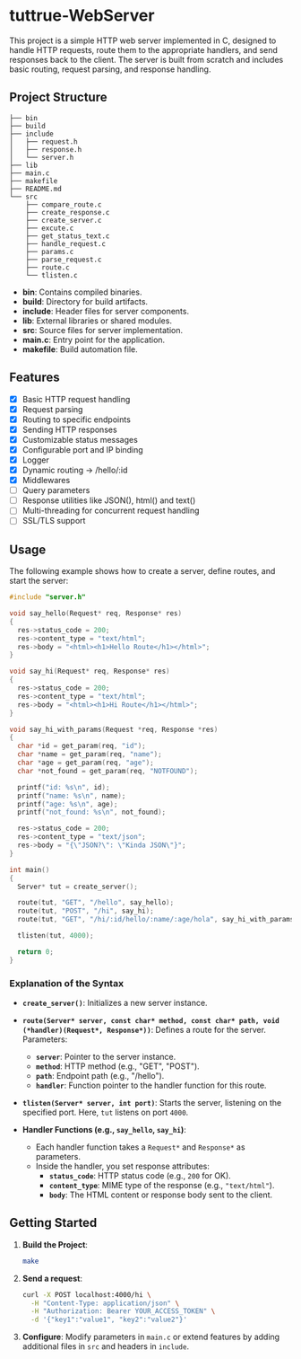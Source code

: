 # tuttrue-WebServer

This project is a simple HTTP web server implemented in C, designed to handle HTTP requests, route them to the appropriate handlers, and send responses back to the client. The server is built from scratch and includes basic routing, request parsing, and response handling.

## Project Structure

```plaintext
├── bin
├── build
├── include
│   ├── request.h
│   ├── response.h
│   └── server.h
├── lib
├── main.c
├── makefile
├── README.md
└── src
    ├── compare_route.c
    ├── create_response.c
    ├── create_server.c
    ├── excute.c
    ├── get_status_text.c
    ├── handle_request.c
    ├── params.c
    ├── parse_request.c
    ├── route.c
    └── tlisten.c
```

- **bin**: Contains compiled binaries.
- **build**: Directory for build artifacts.
- **include**: Header files for server components.
- **lib**: External libraries or shared modules.
- **src**: Source files for server implementation.
- **main.c**: Entry point for the application.
- **makefile**: Build automation file.

## Features

- [x] Basic HTTP request handling
- [x] Request parsing
- [x] Routing to specific endpoints
- [x] Sending HTTP responses
- [x] Customizable status messages
- [x] Configurable port and IP binding
- [x] Logger
- [x] Dynamic routing -> /hello/:id
- [x] Middlewares
- [ ] Query parameters
- [ ] Response utilities like JSON(), html() and text()
- [ ] Multi-threading for concurrent request handling
- [ ] SSL/TLS support

## Usage

The following example shows how to create a server, define routes, and start the server:

```c
#include "server.h"

void say_hello(Request* req, Response* res)
{
  res->status_code = 200;
  res->content_type = "text/html";
  res->body = "<html><h1>Hello Route</h1></html>";
}

void say_hi(Request* req, Response* res)
{
  res->status_code = 200;
  res->content_type = "text/html";
  res->body = "<html><h1>Hi Route</h1></html>";
}

void say_hi_with_params(Request *req, Response *res)
{
  char *id = get_param(req, "id");
  char *name = get_param(req, "name");
  char *age = get_param(req, "age");
  char *not_found = get_param(req, "NOTFOUND");

  printf("id: %s\n", id);
  printf("name: %s\n", name);
  printf("age: %s\n", age);
  printf("not_found: %s\n", not_found);

  res->status_code = 200;
  res->content_type = "text/json";
  res->body = "{\"JSON?\": \"Kinda JSON\"}";
}

int main()
{
  Server* tut = create_server();

  route(tut, "GET", "/hello", say_hello);
  route(tut, "POST", "/hi", say_hi);
  route(tut, "GET", "/hi/:id/hello/:name/:age/hola", say_hi_with_params);

  tlisten(tut, 4000);

  return 0;
}
```

### Explanation of the Syntax

- **`create_server()`**: Initializes a new server instance.
- **`route(Server* server, const char* method, const char* path, void (*handler)(Request*, Response*))`**: Defines a route for the server. Parameters:

  - **`server`**: Pointer to the server instance.
  - **`method`**: HTTP method (e.g., "GET", "POST").
  - **`path`**: Endpoint path (e.g., "/hello").
  - **`handler`**: Function pointer to the handler function for this route.

- **`tlisten(Server* server, int port)`**: Starts the server, listening on the specified port. Here, `tut` listens on port `4000`.

- **Handler Functions (e.g., `say_hello`, `say_hi`)**:
  - Each handler function takes a `Request*` and `Response*` as parameters.
  - Inside the handler, you set response attributes:
    - **`status_code`**: HTTP status code (e.g., `200` for OK).
    - **`content_type`**: MIME type of the response (e.g., `"text/html"`).
    - **`body`**: The HTML content or response body sent to the client.

## Getting Started

1. **Build the Project**:

   ```sh
   make
   ```

2. **Send a request**:

   ```sh
   curl -X POST localhost:4000/hi \
     -H "Content-Type: application/json" \
     -H "Authorization: Bearer YOUR_ACCESS_TOKEN" \
     -d '{"key1":"value1", "key2":"value2"}'
   ```

3. **Configure**:
   Modify parameters in `main.c` or extend features by adding additional files in `src` and headers in `include`.

